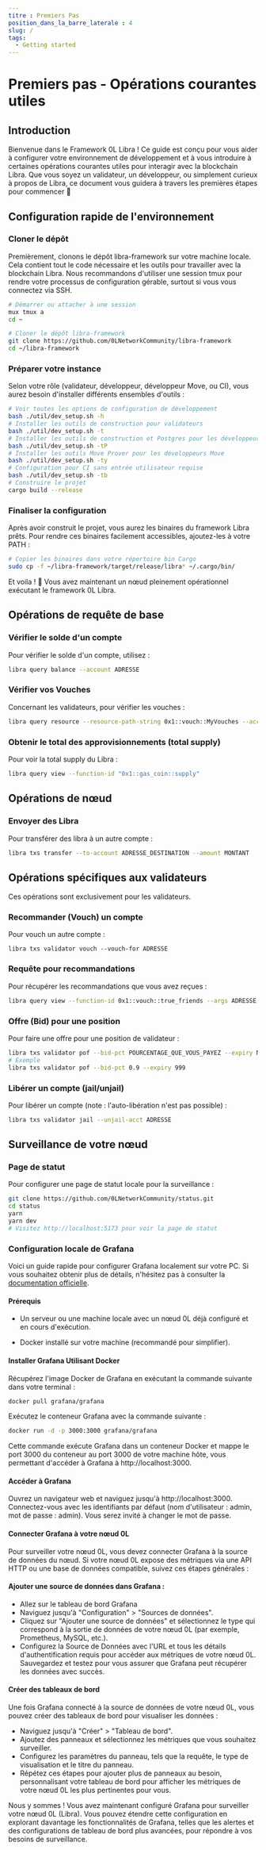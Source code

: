 ```yaml
--- 
titre : Premiers Pas 
position_dans_la_barre_laterale : 4
slug: / 
tags:
  - Getting started
---
```


# Premiers pas - Opérations courantes utiles

## Introduction

Bienvenue dans le Framework 0L Libra ! Ce guide est conçu pour vous aider à configurer votre environnement de développement et à vous introduire à certaines opérations courantes utiles pour interagir avec la blockchain Libra. Que vous soyez un validateur, un développeur, ou simplement curieux à propos de Libra, ce document vous guidera à travers les premières étapes pour commencer 🚀

## Configuration rapide de l'environnement
### Cloner le dépôt

Premièrement, clonons le dépôt libra-framework sur votre machine locale. Cela contient tout le code nécessaire et les outils pour travailler avec la blockchain Libra. Nous recommandons d'utiliser une session tmux pour rendre votre processus de configuration gérable, surtout si vous vous connectez via SSH. 

```bash
# Démarrer ou attacher à une session
mux tmux a 
cd ~

# Cloner le dépôt libra-framework 
git clone https://github.com/0LNetworkCommunity/libra-framework
cd ~/libra-framework
```

### Préparer votre instance

Selon votre rôle (validateur, développeur, développeur Move, ou CI), vous aurez besoin d'installer différents ensembles d'outils :
```bash
# Voir toutes les options de configuration de développement
bash ./util/dev_setup.sh -h
# Installer les outils de construction pour validateurs
bash ./util/dev_setup.sh -t
# Installer les outils de construction et Postgres pour les développeurs principaux
bash ./util/dev_setup.sh -tP
# Installer les outils Move Prover pour les développeurs Move
bash ./util/dev_setup.sh -ty
# Configuration pour CI sans entrée utilisateur requise
bash ./util/dev_setup.sh -tb
# Construire le projet
cargo build --release
```

### Finaliser la configuration

Après avoir construit le projet, vous aurez les binaires du framework Libra prêts.
Pour rendre ces binaires facilement accessibles, ajoutez-les à votre PATH :
```bash
# Copier les binaires dans votre répertoire bin Cargo
sudo cp -f ~/libra-framework/target/release/libra* ~/.cargo/bin/
``` 

Et voila ! 👏 Vous avez maintenant un nœud pleinement opérationnel exécutant le framework 0L Libra.

## Opérations de requête de base
### Vérifier le solde d'un compte

Pour vérifier le solde d'un compte, utilisez :
```bash
libra query balance --account ADRESSE
```

### Vérifier vos Vouches
Concernant les validateurs, pour vérifier les vouches :
```bash
libra query resource --resource-path-string 0x1::vouch::MyVouches --account ADRESSE
```

### Obtenir le total des approvisionnements (total supply)

Pour voir la total supply du Libra :
```bash
libra query view --function-id "0x1::gas_coin::supply"
```

## Opérations de nœud
### Envoyer des Libra
Pour transférer des libra à un autre compte :
```bash
libra txs transfer --to-account ADRESSE_DESTINATION --amount MONTANT
```

## Opérations spécifiques aux validateurs
Ces opérations sont exclusivement pour les validateurs.

### Recommander (Vouch) un compte
Pour vouch un autre compte :
```
libra txs validator vouch --vouch-for ADRESSE
```

### Requête pour recommandations

Pour récupérer les recommandations que vous avez reçues :

```bash
libra query view --function-id 0x1::vouch::true_friends --args ADRESSE
```

### Offre (Bid) pour une position

Pour faire une offre pour une position de validateur :
```bash
libra txs validator pof --bid-pct POURCENTAGE_QUE_VOUS_PAYEZ --expiry NUMERO_EPOCH_QUAND_L_OFFRE_EXPIRE
# Exemple
libra txs validator pof --bid-pct 0.9 --expiry 999
```

### Libérer un compte (jail/unjail)

Pour libérer un compte (note : l'auto-libération n'est pas possible) : 

```bash
libra txs validator jail --unjail-acct ADRESSE
```

## Surveillance de votre nœud

### Page de statut

Pour configurer une page de statut locale pour la surveillance : 

```bash
git clone https://github.com/0LNetworkCommunity/status.git
cd status
yarn
yarn dev
# Visitez http://localhost:5173 pour voir la page de statut
```

### Configuration locale de Grafana

Voici un guide rapide pour configurer Grafana localement sur votre PC. Si vous souhaitez obtenir plus de détails, n'hésitez pas à consulter la [documentation officielle](https://grafana.com/docs/grafana/latest/).

#### Prérequis
- Un serveur ou une machine locale avec un nœud 0L déjà configuré et en cours d'exécution. 

- Docker installé sur votre machine (recommandé pour simplifier).

#### Installer Grafana Utilisant Docker

Récupérez l'image Docker de Grafana en exécutant la commande suivante dans votre terminal :

```bash
docker pull grafana/grafana 
``` 

Exécutez le conteneur Grafana avec la commande suivante : 
```bash
docker run -d -p 3000:3000 grafana/grafana
```

Cette commande exécute Grafana dans un conteneur Docker et mappe le port 3000 du conteneur au port 3000 de votre machine hôte, vous permettant d'accéder à Grafana à http://localhost:3000.

#### Accéder à Grafana

Ouvrez un navigateur web et naviguez jusqu'à http://localhost:3000. Connectez-vous avec les identifiants par défaut (nom d'utilisateur : admin, mot de passe : admin). Vous serez invité à changer le mot de passe.

#### Connecter Grafana à votre nœud 0L

Pour surveiller votre nœud 0L, vous devez connecter Grafana à la source de données du nœud. Si votre nœud 0L expose des métriques via une API HTTP ou une base de données compatible, suivez ces étapes générales :

#### Ajouter une source de données dans Grafana :

- Allez sur le tableau de bord Grafana
- Naviguez jusqu'à "Configuration" > "Sources de données".
- Cliquez sur "Ajouter une source de données" et sélectionnez le type qui correspond à la sortie de données de votre nœud 0L (par exemple, Prometheus, MySQL, etc.).
- Configurez la Source de Données avec l'URL et tous les détails d'authentification requis pour accéder aux métriques de votre nœud 0L. Sauvegardez et testez pour vous assurer que Grafana peut récupérer les données avec succès.
    
#### Créer des tableaux de bord

Une fois Grafana connecté à la source de données de votre nœud 0L, vous pouvez créer des tableaux de bord pour visualiser les données :

- Naviguez jusqu'à "Créer" > "Tableau de bord".
- Ajoutez des panneaux et sélectionnez les métriques que vous souhaitez surveiller.
- Configurez les paramètres du panneau, tels que la requête, le type de visualisation et le titre du panneau.
- Répétez ces étapes pour ajouter plus de panneaux au besoin, personnalisant votre tableau de bord pour afficher les métriques de votre nœud 0L les plus pertinentes pour vous.
    
Nous y sommes ! Vous avez maintenant configuré Grafana pour surveiller votre nœud 0L (Libra). Vous pouvez étendre cette configuration en explorant davantage les fonctionnalités de Grafana, telles que les alertes et des configurations de tableau de bord plus avancées, pour répondre à vos besoins de surveillance.